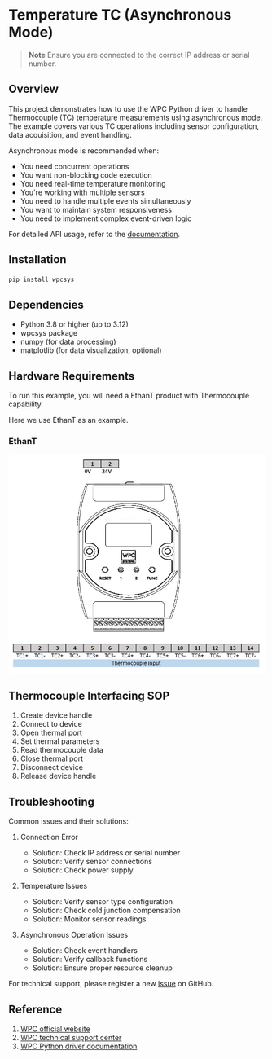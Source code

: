 # Temperature TC (Asynchronous Mode)
> **Note**
> Ensure you are connected to the correct IP address or serial number.

## Overview

This project demonstrates how to use the WPC Python driver to handle Thermocouple (TC) temperature measurements using asynchronous mode.
The example covers various TC operations including sensor configuration, data acquisition, and event handling.

Asynchronous mode is recommended when:
- You need concurrent operations
- You want non-blocking code execution
- You need real-time temperature monitoring
- You're working with multiple sensors
- You need to handle multiple events simultaneously
- You want to maintain system responsiveness
- You need to implement complex event-driven logic

For detailed API usage, refer to the [documentation](https://wpc-systems-ltd.github.io/WPC_Python_driver_release/).

## Installation

```bash
pip install wpcsys
```

## Dependencies

- Python 3.8 or higher (up to 3.12)
- wpcsys package
- numpy (for data processing)
- matplotlib (for data visualization, optional)

## Hardware Requirements

To run this example, you will need a EthanT product with Thermocouple capability.

Here we use EthanT as an example.

### EthanT

<img src="https://github.com/WPC-Systems-Ltd/WPC_Python_driver_release/blob/main/Reference/Pinouts/pinout-EthanT.JPG" alt="drawing" width="600"/>

## Thermocouple Interfacing SOP

1. Create device handle
2. Connect to device
3. Open thermal port
4. Set thermal parameters
5. Read thermocouple data
6. Close thermal port
7. Disconnect device
8. Release device handle

## Troubleshooting

Common issues and their solutions:

1. Connection Error
   - Solution: Check IP address or serial number
   - Solution: Verify sensor connections
   - Solution: Check power supply

2. Temperature Issues
   - Solution: Verify sensor type configuration
   - Solution: Check cold junction compensation
   - Solution: Monitor sensor readings

3. Asynchronous Operation Issues
   - Solution: Check event handlers
   - Solution: Verify callback functions
   - Solution: Ensure proper resource cleanup

For technical support, please register a new [issue](https://github.com/WPC-Systems-Ltd/WPC_Python_driver_release/issues) on GitHub.

## Reference

1. [WPC official website](https://www.wpc.com.tw/)
2. [WPC technical support center](https://wpc.super.site/)
3. [WPC Python driver documentation](https://wpc-systems-ltd.github.io/WPC_Python_driver_release/)